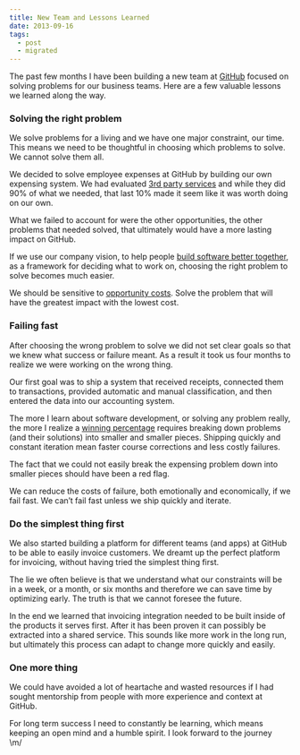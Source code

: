 ```yaml
---
title: New Team and Lessons Learned
date: 2013-09-16
tags:
  - post
  - migrated
---
```


The past few months I have been building a new team at [GitHub](https://github.com) focused on solving problems for our business teams. Here are a few valuable lessons we learned along the way.

### Solving the right problem

We solve problems for a living and we have one major constraint, our time. This means we need to be thoughtful in choosing which problems to solve. We cannot solve them all.

We decided to solve employee expenses at GitHub by building our own expensing system. We had evaluated [3rd party services](http://expensify.com) and while they did 90% of what we needed, that last 10% made it seem like it was worth doing on our own.

What we failed to account for were the other opportunities, the other problems that needed solved, that ultimately would have a more lasting impact on GitHub.

If we use our company vision, to help people [build software better together](https://github.com/home), as a framework for deciding what to work on, choosing the right problem to solve becomes much easier.

We should be sensitive to [opportunity costs](http://en.wikipedia.org/wiki/Opportunity_cost). Solve the problem that will have the greatest impact with the lowest cost.

### Failing fast

After choosing the wrong problem to solve we did not set clear goals so that we knew what success or failure meant. As a result it took us four months to realize we were working on the wrong thing.

Our first goal was to ship a system that received receipts, connected them to transactions, provided automatic and manual classification, and then entered the data into our accounting system.

The more I learn about software development, or solving any problem really, the more I realize a [winning percentage](http://en.wikipedia.org/wiki/Winning_percentage) requires breaking down problems (and their solutions) into smaller and smaller pieces. Shipping quickly and constant iteration mean faster course corrections and less costly failures.

The fact that we could not easily break the expensing problem down into smaller pieces should have been a red flag.

We can reduce the costs of failure, both emotionally and economically, if we fail fast. We can’t fail fast unless we ship quickly and iterate.

### Do the simplest thing first

We also started building a platform for different teams (and apps) at GitHub to be able to easily invoice customers. We dreamt up the perfect platform for invoicing, without having tried the simplest thing first.

The lie we often believe is that we understand what our constraints will be in a week, or a month, or six months and therefore we can save time by optimizing early. The truth is that we cannot foresee the future.

In the end we learned that invoicing integration needed to be built inside of the products it serves first. After it has been proven it can possibly be extracted into a shared service. This sounds like more work in the long run, but ultimately this process can adapt to change more quickly and easily.

### One more thing

We could have avoided a lot of heartache and wasted resources if I had sought mentorship from people with more experience and context at GitHub.

For long term success I need to constantly be learning, which means keeping an open mind and a humble spirit. I look forward to the journey  
\m/
